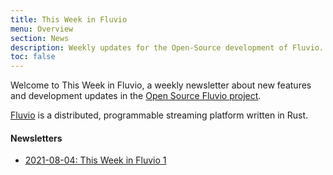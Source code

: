 ```yaml
---
title: This Week in Fluvio
menu: Overview
section: News
description: Weekly updates for the Open-Source development of Fluvio.
toc: false
---
```


Welcome to This Week in Fluvio, a weekly newsletter about new
features and development updates in the [Open Source Fluvio project].

[Fluvio] is a distributed, programmable streaming platform written in Rust.

[Open Source Fluvio project]: https://github.com/infinyon/fluvio
[Fluvio]: https://fluvio.io

#### Newsletters

- [2021-08-04: This Week in Fluvio 1](/news/this-week-in-fluvio-0001/)
